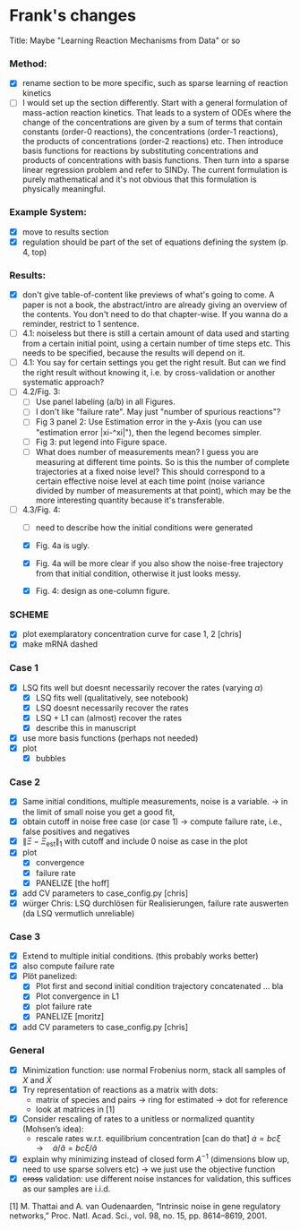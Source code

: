 # Frank's changes
Title: Maybe "Learning Reaction Mechanisms from Data" or so

### Method:
- [x] rename section to be more specific, such as sparse learning of reaction kinetics
- [ ] I would set up the section differently. Start with a general formulation of mass-action reaction kinetics. That leads to a system of ODEs where the change of the concentrations are given by a sum of terms that contain constants (order-0 reactions), the concentrations (order-1 reactions), the products of concentrations (order-2 reactions) etc. Then introduce basis functions for reactions by substituting concentrations and products of concentrations with basis functions. Then turn into a sparse linear regression problem and refer to SINDy.
The current formulation is purely mathematical and it's not obvious that this formulation is physically meaningful.

### Example System:
- [x] move to results section
- [x] regulation should be part of the set of equations defining the system (p. 4, top)

### Results:
- [x] don't give table-of-content like previews of what's going to come. A paper is not a book, the abstract/intro are already giving an overview of the contents. You don't need to do that chapter-wise. If you wanna do a reminder, restrict to 1 sentence.
- [ ] 4.1: noiseless but there is still a certain amount of data used and starting from a certain initial point, using a certain number of time steps etc. This needs to be specified, because the results will depend on it.
- [ ] 4.1: You say for certain settings you get the right result. But can we find the right result without knowing it, i.e. by cross-validation or another systematic approach?
- [ ] 4.2/Fig. 3:
    - [ ] Use panel labeling (a/b) in all Figures.
    - [ ] I don't like "failure rate". May just "number of spurious reactions"?
    - [ ] Fig 3 panel 2: Use Estimation error in the y-Axis (you can use "estimation error |xi-^xi|"), then the legend becomes simpler.
    - [ ] Fig 3: put legend into Figure space.
    - [ ] What does number of measurements mean? I guess you are measuring at different time points. So is this the number of complete trajectories at a fixed noise level? This should correspond to a certain effective noise level at each time point (noise variance divided by number of measurements at that point), which may be the more interesting quantity because it's transferable.
- [ ] 4.3/Fig. 4:
    - [ ] need to describe how the initial conditions were generated
    - [x] Fig. 4a is ugly.
    - [x] Fig. 4a will be more clear if you also show the noise-free trajectory from that initial condition, otherwise it just looks messy.
    - [x] Fig. 4: design as one-column figure.



### SCHEME
- [x] plot exemplaratory concentration curve for case 1, 2 [chris]
- [x] make mRNA dashed

### Case 1
- [x] LSQ fits well but doesnt necessarily recover the rates (varying $\alpha$)
  - [x] LSQ fits well (qualitatively, see notebook)
  - [x] LSQ doesnt necessarily recover the rates
  - [x] LSQ + L1 can (almost) recover the rates
  - [x] describe this in manuscript
- [x] use more basis functions (perhaps not needed)
- [x] plot
  - [x] bubbles

### Case 2
- [x] Same initial conditions, multiple measurements, noise is a variable.  -> in the limit of small noise you get a good fit, 
- [x] obtain cutoff in noise free case (or case 1) -> compute failure rate, i.e., false positives and negatives
- [x] $\| \Xi - \Xi_\mathrm{est} \|_1$ with cutoff and include $0$ noise as case in the plot
- [x] plot
  - [x] convergence
  - [x] failure rate
  - [x] PANELIZE [the hoff]
- [x] add CV parameters to case_config.py [chris]
- [x] würger Chris: LSQ durchlösen für Realisierungen, failure rate auswerten (da LSQ vermutlich unreliable)

### Case 3
- [x] Extend to multiple initial conditions. (this probably works better)    
- [x] also compute failure rate
- [x] Plöt panelized:
  - [x] Plot first and second initial condition trajectory concatenated ... bla
  - [x] Plot convergence in L1
  - [x] plot failure rate
  - [x] PANELIZE [moritz]
- [x] add CV parameters to case_config.py [chris]

### General
- [x] Minimization function: use normal Frobenius norm, stack all samples of $X$ and $\dot{X}$
- [x] Try representation of reactions as a matrix with dots:
  - matrix of species and pairs -> ring for estimated -> dot for reference
  - look at matrices in [1]
- [x] Consider rescaling of rates to a unitless or normalized quantity (Mohsen’s idea):
  - rescale rates w.r.t. equilibrium concentration [can do that] $\dot{a} = bc \xi\quad\rightarrow\quad\dot{a}/\tilde{a} = bc\xi/\tilde{a}$
- [x] explain why minimizing instead of closed form $A^{-1}$ (dimensions blow up, need to use sparse solvers etc) -> we just use the objective function
- [x] ~~cross~~ validation: use different noise instances for validation, this suffices as our samples are i.i.d.

[1] M. Thattai and A. van Oudenaarden, “Intrinsic noise in gene regulatory networks,” Proc. Natl. Acad. Sci., vol. 98, no. 15, pp. 8614–8619, 2001.
